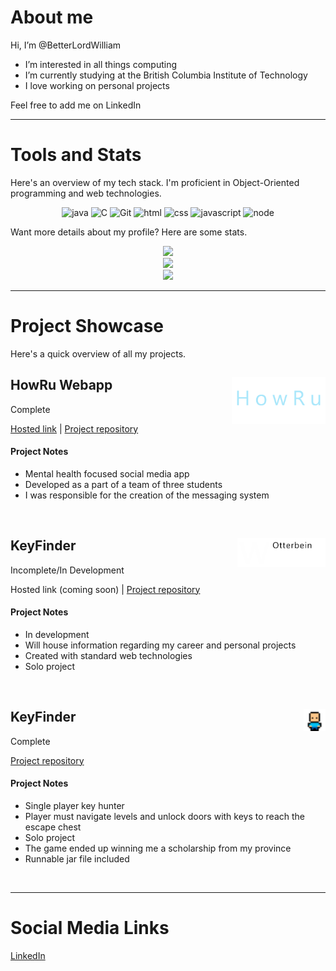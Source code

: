 # About me

Hi, I’m @BetterLordWilliam

- I’m interested in all things computing
- I’m currently studying at the British Columbia Institute of Technology
- I love working on personal projects

Feel free to add me on LinkedIn

---

# Tools and Stats

Here's an overview of my tech stack. I'm proficient in Object-Oriented programming and web technologies.

<p align="center">
<img height="50" alt="java" src="https://icon-library.com/images/java-icon-png/java-icon-png-16.jpg">
<img height="50" alt="C" src="https://www.coolkidfacts.com/wp-content/uploads/2023/08/C-Programming-Facts-For-Kids.png">
<img height="50" alt="Git" src="https://cdn.freebiesupply.com/logos/large/2x/git-icon-logo-png-transparent.png">
<img height="50" alt="html" src="https://logos-download.com/wp-content/uploads/2017/07/HTML5_badge.png"/>
<img height="50" alt="css" src="https://lkotlarenko.github.io/Exercise-Tech-Gallery/images/css-logo.png"/>
<img height="50" alt="javascript" src="https://weebket.com/assets/images/category/6218311d561101645752605.png"/>
<img height="50" alt="node" src="https://assets-global.website-files.com/5d9bc5d562ffc2869b470941/5e20cb3c0b667ba8c8e07571_icon-node--tech.png"/>
</p>

Want more details about my profile? Here are some stats.

<p align="center">
<img width=400 src='https://github-readme-stats.vercel.app/api?username=BetterLordWilliam&theme=vue-dark&show_icons=true&hide_border=true&count_private=true' />
<br>
<img width=400 src='https://github-readme-streak-stats.herokuapp.com/?user=BetterLordWilliam&theme=vue-dark&hide_border=true' />
<br>
<img width=400 src='https://github-readme-stats.vercel.app/api/top-langs/?username=BetterLordWilliam&theme=vue-dark&show_icons=true&hide_border=true&layout=compact' />
</p>

---

# Project Showcase

Here's a quick overview of all my projects.
 
<!-- Project: HowRu -->
<div>
  <img align="right" height="75" src="./media/images/websiteIconNew1.png" alt="logo">
  <h2>HowRu Webapp</h2>
</div>


Complete

[Hosted link](https://howru2-fcdff.web.app/) |
[Project repository](https://github.com/rraymondx/1800_202330_BBY25.git)

#### Project Notes

- Mental health focused social media app
- Developed as a part of a team of three students
- I was responsible for the creation of the messaging system

<br>

<!-- Project: WebsiteIcon -->
<div>
  <img align="right" height="47" src="./media/images/personalWebsiteIcon.png" alt="logo">
  <h2>KeyFinder</h2>
</div>

Incomplete/In Development

Hosted link (coming soon) |
[Project repository](https://github.com/BetterLordWilliam/wOtterbeinWebsite.git)

#### Project Notes

- In development
- Will house information regarding my career and personal projects
- Created with standard web technologies
- Solo project

<br>

<!-- Project: KeyFinder -->
<div>
  <img align="right" height="35" src="./media/images/keyfinderIconNew.png" alt="logo">
  <h2>KeyFinder</h2>
</div>

Complete

[Project repository](https://github.com/BetterLordWilliam/KeyFinder.git)

#### Project Notes
 
- Single player key hunter
- Player must navigate levels and unlock doors with keys to reach the escape chest
- Solo project
- The game ended up winning me a scholarship from my province
- Runnable jar file included

<br>

---

# Social Media Links

[LinkedIn](http://www.linkedin.com/in/will-otterbein-85268a2a8)

